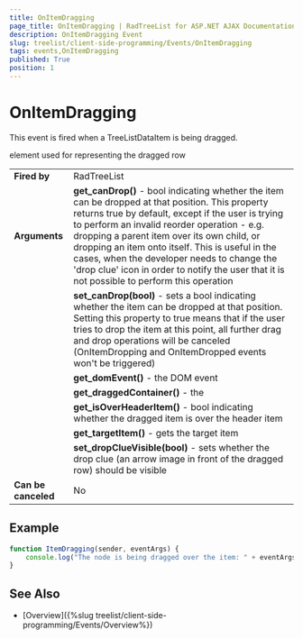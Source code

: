 ```yaml
---
title: OnItemDragging
page_title: OnItemDragging | RadTreeList for ASP.NET AJAX Documentation
description: OnItemDragging Event
slug: treelist/client-side-programming/Events/OnItemDragging
tags: events,OnItemDragging
published: True
position: 1
---
```


# OnItemDragging


This event is fired when a TreeListDataItem is being dragged.


| | |
| ------ | ------ |
| **Fired by** | RadTreeList |
| **Arguments** | **get_canDrop()** - bool indicating whether the item can be dropped at that position. This property returns true by default, except if the user is trying to perform an invalid reorder operation - e.g. dropping a parent item over its own child, or dropping an item onto itself. This is useful in the cases, when the developer needs to change the 'drop clue' icon in order to notify the user that it is not possible to perform this operation |
|| **set_canDrop(bool)** - sets a bool indicating whether the item can be dropped at that position. Setting this property to true means that if the user tries to drop the item at this point, all further drag and drop operations will be canceled (OnItemDropping and OnItemDropped events won't be triggered) |
|| **get_domEvent()** - the DOM event |
|| **get_draggedContainer()** - the <tr> element used for representing the dragged row |
|| **get_isOverHeaderItem()** - bool indicating whether the dragged item is over the header item |
|| **get_targetItem()** - gets the target item |
|| **set_dropClueVisible(bool)** - sets whether the drop clue (an arrow image in front of the dragged row) should be visible |
| **Can be canceled** | No |


## Example


````JavaScript
function ItemDragging(sender, eventArgs) {
    console.log("The node is being dragged over the item: " + eventArgs.get_targetItem());
}
````


## See Also

 * [Overview]({%slug treelist/client-side-programming/Events/Overview%})
 
 
 
